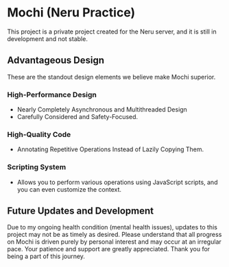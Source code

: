 # Mochi (Neru Practice)

This project is a private project created for the Neru server, and it is still in development and not stable.

## Advantageous Design

These are the standout design elements we believe make Mochi superior.

### High-Performance Design

* Nearly Completely Asynchronous and Multithreaded Design
* Carefully Considered and Safety-Focused.

### High-Quality Code

* Annotating Repetitive Operations Instead of Lazily Copying Them.

### Scripting System

* Allows you to perform various operations using JavaScript scripts, and you can even customize the context.

## Future Updates and Development

Due to my ongoing health condition (mental health issues), updates to this project may not be as timely as desired. Please understand that all progress on Mochi is driven purely by personal interest and may occur at an irregular pace. Your patience and support are greatly appreciated. Thank you for being a part of this journey.